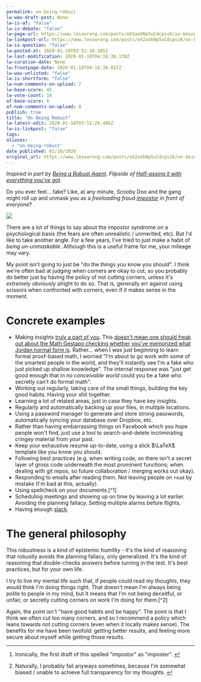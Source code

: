 ```yaml
---
permalink: on-being-robust
lw-was-draft-post: None
lw-is-af: "false"
lw-is-debate: "false"
lw-page-url: https://www.lesswrong.com/posts/eX2aobNp5uCdcpsiK/on-being-robust
lw-linkpost-url: https://www.lesswrong.com/posts/eX2aobNp5uCdcpsiK/on-being-robust
lw-is-question: "false"
lw-posted-at: 2020-01-10T03:51:28.185Z
lw-last-modification: 2020-01-10T04:16:38.138Z
lw-curation-date: None
lw-frontpage-date: 2020-01-10T04:16:38.015Z
lw-was-unlisted: "false"
lw-is-shortform: "false"
lw-num-comments-on-upload: 7
lw-base-score: 45
lw-vote-count: 18
af-base-score: 0
af-num-comments-on-upload: 0
publish: true
title: "On Being Robust"
lw-latest-edit: 2020-01-10T03:51:28.406Z
lw-is-linkpost: "false"
tags: 
aliases: 
  - "on-being-robust"
date_published: 01/10/2020
original_url: https://www.lesswrong.com/posts/eX2aobNp5uCdcpsiK/on-being-robust
---
```

_Inspired in part by [Being a Robust Agent](https://www.lesswrong.com/posts/2jfiMgKkh7qw9z8Do/being-a-robust-agent). Flipside of [Half-assing it with everything you've got](http://mindingourway.com/half-assing-it-with-everything-youve-got/)._

Do you ever feel... fake? Like, at any minute, Scooby Doo and the gang might roll up and unmask you as a _freeloading fraud [impostor](https://en.wikipedia.org/wiki/Impostor_syndrome) in front of everyone_?

![](https://i.imgur.com/rwcNnVH.gif)

There are a lot of things to say about the impostor syndrome on a psychological basis (the fears are often unrealistic / unmerited, etc). But I'd like to take another angle. For a few years, I've tried to just make a habit of _being un-unmaskable_. Although this is a useful frame for me, your mileage may vary.

My point isn't going to just be "do the things you know you should". I think we're often bad at judging when corners are okay to cut, so you probably do better just by having the policy of not cutting corners, unless it's _extremely obviously_ alright to do so. That is, generally err against using scissors when confronted with corners, even if it makes sense in the moment.

# Concrete examples
*   Making insights [truly a part of you](https://www.lesswrong.com/posts/fg9fXrHpeaDD6pEPL/truly-part-of-you). This [doesn't mean one should freak out about the Math Gestapo checking whether you've memorized what Jordan normal form is](/managerial-decision-making-review#JgPP9aLLuBdprThNR). Rather... when I was just beginning to learn formal proof-based math, I worried "I'm about to go work with some of the smartest people in the world, and they'll instantly see I'm a fake who just picked up shallow knowledge". The internal response was "just get good enough that in _no conceivable world_ could you be a fake who secretly can't do formal math".
*   Working out regularly, taking care of the small things, building the key good habits. Having your shit together.
*   Learning a lot of related areas, just in case they have key insights.
*   Regularly and automatically backing up your files, in multiple locations.
*   Using a password manager to generate and store strong passwords, automatically syncing your database over Dropbox, etc.
*   Rather than having embarrassing things on Facebook which you _hope_ people won't find, just use a tool to search-and-delete incriminating cringey material from your past.
*   Keep your exhaustive resume up-to-date, using a slick $\LaTeX$ template like you know you should.
*   Following best practices (e.g. when writing code, so there isn't a secret layer of gross code underneath the most prominent functions; when dealing with git repos, so future collaboration / merging works out okay).
*   Responding to emails after reading them. Not leaving people on `read` by mistake (I'm bad at this, actually).
*   Using spellcheck on your documents.[^1]
*   Scheduling meetings and showing up on time by leaving a lot earlier. Avoiding the planning fallacy. Setting multiple alarms before flights.
*   Having enough [slack](https://www.lesswrong.com/posts/yLLkWMDbC9ZNKbjDG/slack).

# The general philosophy

This robustness is a kind of epistemic humility - it's the kind of reasoning that robustly avoids the planning fallacy, only generalized. It's the kind of reasoning that double-checks answers before turning in the test. It's best practices, but for your own life.

I try to live my mental life such that, if people could read my thoughts, they would think I'm doing things right. That doesn't mean I'm always being polite to people in my mind, but it means that I'm not being deceitful, or unfair, or secretly cutting corners on work I'm doing for them.[^2]

Again, the point isn't "have good habits and be happy". The point is that I think we often cut too many corners, and so I recommend a policy which leans towards _not_ cutting corners (even when it locally makes sense). The benefits for me have been twofold: getting better results, and feeling more secure about myself while getting those results.

<hr/>


1.  Ironically, the first draft of this spelled "impostor" as "imposter". [↩︎](#fnref-PX6LZg4HLi5oA9TQR-1)
    
2.  Naturally, I probably fail anyways sometimes, because I'm somewhat biased / unable to achieve full transparency for my thoughts. [↩︎](#fnref-PX6LZg4HLi5oA9TQR-2)